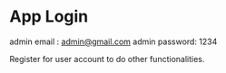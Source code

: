 # App Login

admin email : admin@gmail.com
admin password: 1234

Register for user account to do other functionalities. 
